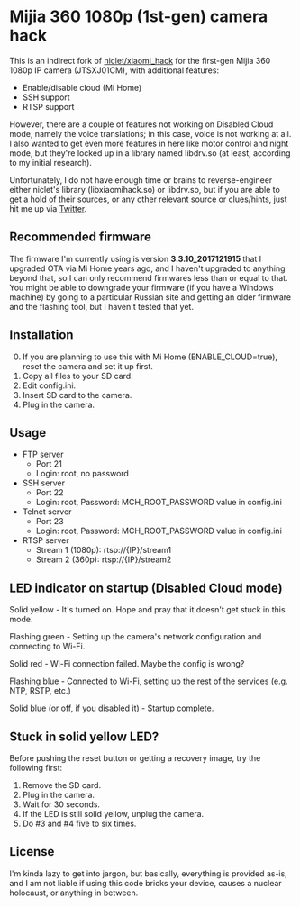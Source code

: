 # Mijia 360 1080p (1st-gen) camera hack

This is an indirect fork of [niclet/xiaomi_hack](https://github.com/niclet/xiaomi_hack) for the first-gen Mijia 360 1080p IP camera (JTSXJ01CM), with additional features:

* Enable/disable cloud (Mi Home)
* SSH support
* RTSP support

However, there are a couple of features not working on Disabled Cloud mode, namely the voice translations; in this case, voice is not working at all. I also wanted to get even more features in here like motor control and night mode, but they're locked up in a library named libdrv.so (at least, according to my initial research).

Unfortunately, I do not have enough time or brains to reverse-engineer either niclet's library (libxiaomihack.so) or libdrv.so, but if you are able to get a hold of their sources, or any other relevant source or clues/hints, just hit me up via [Twitter](https://twitter.com/JMacalinao).

## Recommended firmware

The firmware I'm currently using is version **3.3.10_2017121915** that I upgraded OTA via Mi Home years ago, and I haven't upgraded to anything beyond that, so I can only recommend firmwares less than or equal to that. You might be able to downgrade your firmware (if you have a Windows machine) by going to a particular Russian site and getting an older firmware and the flashing tool, but I haven't tested that yet.

## Installation

0. If you are planning to use this with Mi Home (ENABLE_CLOUD=true), reset the camera and set it up first.
1. Copy all files to your SD card.
2. Edit config.ini.
3. Insert SD card to the camera.
4. Plug in the camera.

## Usage

* FTP server
  * Port 21
  * Login: root, no password
* SSH server
  * Port 22
  * Login: root, Password: MCH_ROOT_PASSWORD value in config.ini
* Telnet server
  * Port 23
  * Login: root, Password: MCH_ROOT_PASSWORD value in config.ini
* RTSP server
  * Stream 1 (1080p): rtsp://{IP}/stream1
  * Stream 2 (360p): rtsp://{IP}/stream2

## LED indicator on startup (Disabled Cloud mode)

Solid yellow - It's turned on. Hope and pray that it doesn't get stuck in this mode.

Flashing green - Setting up the camera's network configuration and connecting to Wi-Fi.

Solid red - Wi-Fi connection failed. Maybe the config is wrong?

Flashing blue - Connected to Wi-Fi, setting up the rest of the services (e.g. NTP, RSTP, etc.)

Solid blue (or off, if you disabled it) - Startup complete.

## Stuck in solid yellow LED?

Before pushing the reset button or getting a recovery image, try the following first:

1. Remove the SD card.
2. Plug in the camera.
3. Wait for 30 seconds.
4. If the LED is still solid yellow, unplug the camera.
5. Do #3 and #4 five to six times.

## License

I'm kinda lazy to get into jargon, but basically, everything is provided as-is, and I am not liable if using this code bricks your device, causes a nuclear holocaust, or anything in between.
